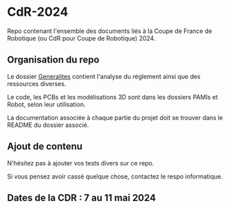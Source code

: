 # CdR-2024
Repo contenant l'ensemble des documents liés à la Coupe de France de Robotique (ou CdR pour Coupe de Robotique) 2024.

## Organisation du repo

Le dossier [Generalites](./Generalites) contient l'analyse du règlement ainsi que des ressources diverses. 

Le code, les PCBs et les modélisations 3D sont dans les dossiers PAMIs et Robot, selon leur utilisation.

La documentation associée à chaque partie du projet doit se trouver dans le README du dossier associé.

## Ajout de contenu

N'hésitez pas à ajouter vos tests divers sur ce repo.

Si vous pensez avoir cassé quelque chose, contactez le respo informatique.

## Dates de la CDR : 7 au 11 mai 2024
